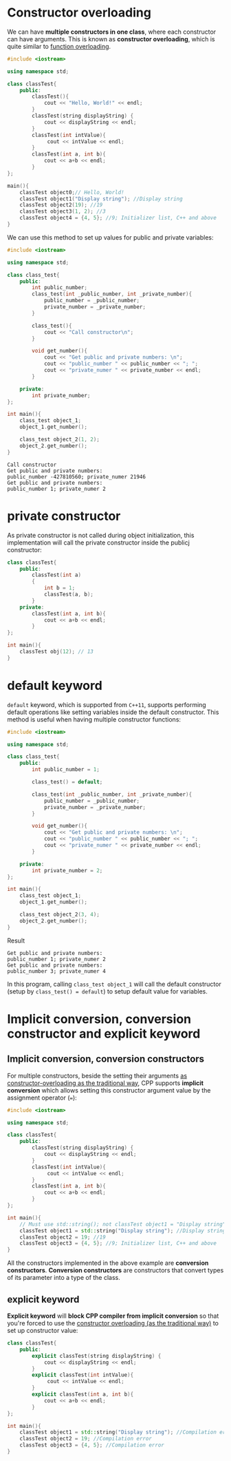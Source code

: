 # Constructor overloading
We can have **multiple constructors in one class**, where each constructor can have arguments. This is known as **constructor overloading**, which is quite similar to [function overloading](https://github.com/TranPhucVinh/Cplusplus/tree/master/Introduction/Function#function-overloading).

```cpp
#include <iostream>

using namespace std;

class classTest{
	public:
    	classTest(){
            cout << "Hello, World!" << endl;
	    }
        classTest(string displayString) {
            cout << displayString << endl;
        }
        classTest(int intValue){
             cout << intValue << endl;
        }
        classTest(int a, int b){
            cout << a+b << endl;
        }
};

main(){
	classTest object0;// Hello, World!
    classTest object1("Display string"); //Display string
    classTest object2(19); //19
    classTest object3(1, 2); //3
    classTest object4 = {4, 5}; //9; Initializer list, C++ and above  
}
```

We can use this method to set up values for public and private variables:

```cpp
#include <iostream>

using namespace std;

class class_test{
	public:
		int public_number;
        class_test(int _public_number, int _private_number){
            public_number = _public_number;
            private_number = _private_number;
        }

        class_test(){
            cout << "Call constructor\n";
        }

		void get_number(){
            cout << "Get public and private numbers: \n";
            cout << "public_number " << public_number << "; ";
            cout << "private_numer " << private_number << endl;
		}

	private:
		int private_number;
};

int main(){
	class_test object_1;
	object_1.get_number();

    class_test object_2(1, 2);
	object_2.get_number();
}
```

```
Call constructor
Get public and private numbers:
public_number -427810560; private_numer 21946
Get public and private numbers:
public_number 1; private_numer 2
```
# private constructor

As private constructor is not called during object initialization, this implementation will call the private constructor inside the publicj constructor:

```cpp
class classTest{
	public:
        classTest(int a)
        {
            int b = 1;
            classTest(a, b);
        }
    private:
        classTest(int a, int b){
            cout << a+b << endl;
        }
};

int main(){
	classTest obj(12); // 13
}
```
# default keyword

``default`` keyword, which is supported from ``C++11``, supports performing default operations like setting variables inside the default constructor. This method is useful when having multiple constructor functions:

```cpp
#include <iostream>

using namespace std;

class class_test{
	public:
		int public_number = 1;

		class_test() = default;

        class_test(int _public_number, int _private_number){
            public_number = _public_number;
            private_number = _private_number;
        }

		void get_number(){
            cout << "Get public and private numbers: \n";
            cout << "public_number " << public_number << "; ";
            cout << "private_numer " << private_number << endl;
		}

	private:
		int private_number = 2;
};

int main(){
	class_test object_1;
	object_1.get_number();

    class_test object_2(3, 4);
	object_2.get_number();
}
```
	
Result

```
Get public and private numbers:
public_number 1; private_numer 2
Get public and private numbers:
public_number 3; private_numer 4
```

In this program, calling ``class_test object_1`` will call the default constructor (setup by ``class_test() = default``) to setup default value for variables.
# Implicit conversion, conversion constructor and explicit keyword
## Implicit conversion, conversion constructors
For multiple constructors, beside the setting their arguments [as constructor-overloading as the traditional way](#constructor-overloading), CPP supports **implicit conversion** which allows setting this constructor argument value by the assignment operator (``=``):
```cpp
#include <iostream>

using namespace std;

class classTest{
	public:
        classTest(string displayString) {
            cout << displayString << endl;
        }
        classTest(int intValue){
             cout << intValue << endl;
        }
        classTest(int a, int b){
            cout << a+b << endl;
        }
};

int main(){
	// Must use std::string(); not classTest object1 = "Display string"
    classTest object1 = std::string("Display string"); //Display string
    classTest object2 = 19; //19
    classTest object3 = {4, 5}; //9; Initializer list, C++ and above  
}
```
All the constructors implemented in the above example are **conversion constructors**. **Conversion constructors** are constructors that convert types of its parameter into a type of the class.
## explicit keyword
**Explicit keyword** will **block CPP compiler from implicit conversion** so that you're forced to use the [constructor overloading (as the traditional way)](#constructor-overloading) to set up constructor value:
```cpp
class classTest{
	public:
        explicit classTest(string displayString) {
            cout << displayString << endl;
        }
        explicit classTest(int intValue){
             cout << intValue << endl;
        }
        explicit classTest(int a, int b){
            cout << a+b << endl;
        }
};

int main(){
    classTest object1 = std::string("Display string"); //Compilation error
    classTest object2 = 19; //Compilation error
	classTest object3 = {4, 5}; //Compilation error
}
```
